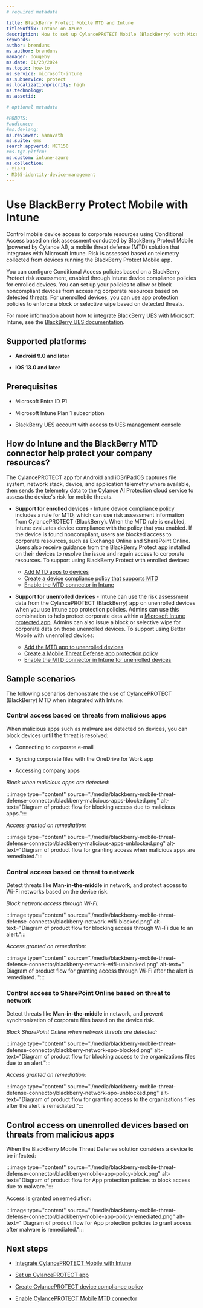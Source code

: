 ```yaml
---
# required metadata

title: BlackBerry Protect Mobile MTD and Intune
titleSuffix: Intune on Azure
description: How to set up CylancePROTECT Mobile (BlackBerry) with Microsoft Intune to control mobile device access to your corporate resources
keywords:
author: brenduns
ms.author: brenduns
manager: dougeby
ms.date: 01/23/2024
ms.topic: how-to
ms.service: microsoft-intune
ms.subservice: protect
ms.localizationpriority: high
ms.technology:
ms.assetid:  

# optional metadata

#ROBOTS:
#audience:
#ms.devlang:
ms.reviewer: aanavath
ms.suite: ems
search.appverid: MET150
#ms.tgt-pltfrm:
ms.custom: intune-azure
ms.collection:
- tier3
- M365-identity-device-management
---
```


# Use BlackBerry Protect Mobile with Intune

Control mobile device access to corporate resources using Conditional Access based on risk assessment conducted by BlackBerry Protect Mobile (powered by Cylance AI), a mobile threat defense (MTD) solution that integrates with Microsoft Intune. Risk is assessed based on telemetry collected from devices running the BlackBerry Protect Mobile app.

You can configure Conditional Access policies based on a BlackBerry Protect risk assessment, enabled through Intune device compliance policies for enrolled devices. You can set up your policies to allow or block noncompliant devices from accessing corporate resources based on detected threats. For unenrolled devices, you can use app protection policies to enforce a block or selective wipe based on detected threats.

For more information about how to integrate BlackBerry UES with Microsoft Intune, see the [BlackBerry UES documentation](https://docs.blackberry.com/en/unified-endpoint-security/blackberry-ues).

## Supported platforms

- **Android 9.0 and later**

- **iOS 13.0 and later**

## Prerequisites

- Microsoft Entra ID P1

- Microsoft Intune Plan 1 subscription

- BlackBerry UES account with access to UES management console

## How do Intune and the BlackBerry MTD connector help protect your company resources?

The CylancePROTECT app for Android and iOS/iPadOS captures file system, network stack, device, and application telemetry where available, then sends the telemetry data to the Cylance AI Protection cloud service to assess the device's risk for mobile threats.

- **Support for enrolled devices** - Intune device compliance policy includes a rule for MTD, which can use risk assessment information from CylancePROTECT (BlackBerry). When the MTD rule is enabled, Intune evaluates device compliance with the policy that you enabled. If the device is found noncompliant, users are blocked access to corporate resources, such as Exchange Online and SharePoint Online. Users also receive guidance from the BlackBerry Protect app installed on their devices to resolve the issue and regain access to corporate resources. To support using BlackBerry Protect with enrolled devices:
  - [Add MTD apps to devices](../protect/mtd-apps-ios-app-configuration-policy-add-assign.md)
  - [Create a device compliance policy that supports MTD](../protect/mtd-device-compliance-policy-create.md)
  - [Enable the MTD connector in Intune](../protect/mtd-connector-enable.md)

- **Support for unenrolled devices** - Intune can use the risk assessment data from the CylancePROTECT (BlackBerry) app on unenrolled devices when you use Intune app protection policies. Admins can use this combination to help protect corporate data within a [Microsoft Intune protected app](../apps/apps-supported-intune-apps.md), Admins can also issue a block or selective wipe for corporate data on those unenrolled devices. To support using Better Mobile with unenrolled devices:
  - [Add the MTD app to unenrolled devices](../protect/mtd-add-apps-unenrolled-devices.md)
  - [Create a Mobile Threat Defense app protection policy](../protect/mtd-app-protection-policy.md)
  - [Enable the MTD connector in Intune for unenrolled devices](../protect/mtd-enable-unenrolled-devices.md)

## Sample scenarios

The following scenarios demonstrate the use of CylancePROTECT (BlackBerry) MTD when integrated with Intune:

### Control access based on threats from malicious apps

When malicious apps such as malware are detected on devices, you can block devices until the threat is resolved:

- Connecting to corporate e-mail

- Syncing corporate files with the OneDrive for Work app

- Accessing company apps

*Block when malicious apps are detected:*

:::image type="content" source="./media/blackberry-mobile-threat-defense-connector/blackberry-malicious-apps-blocked.png" alt-text="Diagram of product flow for blocking access due to malicious apps.":::

*Access granted on remediation:*

:::image type="content" source="./media/blackberry-mobile-threat-defense-connector/blackberry-malicious-apps-unblocked.png" alt-text="Diagram of product flow for granting access when malicious apps are remediated.":::

### Control access based on threat to network

Detect threats like **Man-in-the-middle** in network, and protect access to Wi-Fi networks based on the device risk.

*Block network access through Wi-Fi:*

:::image type="content" source="./media/blackberry-mobile-threat-defense-connector/blackberry-network-wifi-blocked.png" alt-text="Diagram of product flow for blocking access through Wi-Fi due to an alert.":::

*Access granted on remediation:*

:::image type="content" source="./media/blackberry-mobile-threat-defense-connector/blackberry-network-wifi-unblocked.png" alt-text=" Diagram of product flow for granting access through Wi-Fi after the alert is remediated. ":::

### Control access to SharePoint Online based on threat to network

Detect threats like **Man-in-the-middle** in network, and prevent synchronization of corporate files based on the device risk.

*Block SharePoint Online when network threats are detected:*

:::image type="content" source="./media/blackberry-mobile-threat-defense-connector/blackberry-network-spo-blocked.png" alt-text="Diagram of product flow for blocking access to the organizations files due to an alert.":::

*Access granted on remediation:*

:::image type="content" source="./media/blackberry-mobile-threat-defense-connector/blackberry-network-spo-unblocked.png" alt-text="Diagram of product flow for granting access to the organizations files after the alert is remediated.":::

## Control  access on unenrolled devices based on threats from malicious apps

When the BlackBerry Mobile Threat Defense solution considers a device to be infected:

:::image type="content" source="./media/blackberry-mobile-threat-defense-connector/blackberry-mobile-app-policy-block.png" alt-text="Diagram of product flow for App protection policies to block access due to malware.":::

Access is granted on remediation:

:::image type="content" source="./media/blackberry-mobile-threat-defense-connector/blackberry-mobile-app-policy-remediated.png" alt-text=" Diagram of product flow for App protection policies to grant access after malware is remediated.":::

## Next steps

- [Integrate CylancePROTECT Mobile with Intune](blackberry-mtd-connector-integration.md)

- [Set up CylancePROTECT app](mtd-apps-ios-app-configuration-policy-add-assign.md)

- [Create CylancePROTECT device compliance policy](mtd-device-compliance-policy-create.md)

- [Enable CylancePROTECT Mobile MTD connector](mtd-connector-enable.md)  
